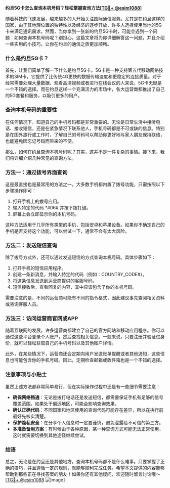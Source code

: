 **约旦5G卡怎么查询本机号码？轻松掌握查询方法[[TG💪+ @esim1088](https://t.me/s/esim1088)]**

随着科技的飞速发展，越来越多的人开始关注国际通信服务。尤其是在约旦这样的国家，由于其地理位置的独特性以及经济的逐步开放，许多人选择使用当地的5G卡来满足通讯需求。然而，当你拿到一张新的约旦5G卡时，可能会遇到一个问题：如何查询本机号码呢？别担心，这篇文章将为你详细解答这一问题，并且介绍一些实用的小技巧，让你在约旦的通信之旅更加顺畅。

### 什么是约旦5G卡？

首先，让我们简单了解一下什么是约旦5G卡。5G卡是一种支持第五代移动网络技术的SIM卡，它提供了比传统4G更快的数据传输速度和更稳定的连接质量。对于经常需要处理大量数据、观看高清视频或者进行在线会议的人来说，5G卡无疑是一个不错的选择。而在约旦这样一个充满活力的市场中，各大运营商都推出了自己的5G套餐和服务，以吸引更多的用户。

### 查询本机号码的重要性

在任何情况下，知道自己的手机号码都是非常重要的。无论是日常生活中接听电话、接收短信，还是在紧急情况下联系他人，手机号码都是不可或缺的信息。特别是在国外旅行或工作时，了解自己的号码可以帮助你更好地与家人朋友保持联络，也能避免因忘记号码而带来的不便。

那么，如何在约旦查询本机号码呢？其实，这并不是一件复杂的事情。接下来，我们将详细介绍几种常见的查询方法。

### 方法一：通过拨号界面查询

这是最直接也是最常用的方法之一。大多数手机都内置了拨号功能，只需按照以下步骤操作即可：

1. 打开手机上的拨号应用。
2. 输入特定的代码 *#06# 并按下拨打键。
3. 屏幕上会立即显示你的本机号码。

这种方法适用于几乎所有类型的手机，包括安卓和苹果设备。如果你不确定自己的手机是否支持这个功能，可以尝试一下，通常不会有太大风险。

### 方法二：发送短信查询

除了拨号方式外，还可以通过发送短信的方式查询本机号码。具体步骤如下：

1. 打开手机的短信应用程序。
2. 创建一条新消息，并输入特定的代码（例如：COUNTRY_CODE#）。
3. 将这条信息发送到运营商提供的客服号码。
4. 短信接收后，查看回复的内容，其中应该包含了你的本机号码。

需要注意的是，不同的运营商可能有不同的指令格式，因此建议事先查阅相关资料或咨询客服人员。

### 方法三：访问运营商官网或APP

随着互联网的发展，许多运营商都建立了自己的官方网站和移动应用程序。你可以通过这些平台登录个人账户，然后查找相关信息。一般来说，只要注册并验证过身份，就可以轻松获取自己的手机号码以及其他账户详情。

此外，在某些情况下，运营商还会定期向用户发送账单提醒或者其他通知，这些信息也可能包含你的手机号码。因此，定期检查邮箱或收件箱也是一个不错的选择。

### 注意事项与小贴士

虽然上述方法都非常简单易行，但在实际操作过程中还是有一些细节需要注意：

- **确保网络畅通**：无论是拨打电话还是发送短信，都需要保证手机有足够的信号覆盖范围。如果处于偏远地区，可能会影响查询效果。
- **确认正确代码**：不同国家和地区使用的查询代码可能存在差异，所以在执行前最好先核实清楚。
- **保护隐私安全**：在分享个人信息时一定要谨慎，避免泄露给不可信的第三方。
- **多准备备用方案**：有时候由于各种原因，某一种查询方式可能无法正常使用，这时就需要切换到其他途径继续尝试。

### 结语

总之，无论是在约旦还是其他地方，查询本机号码都不是什么难事。只要掌握了正确的技巧，并且遵循一定的规则，就能够顺利完成任务。希望本文提供的内容能够帮助到那些正在寻找答案的朋友！如果你还有其他疑问，欢迎随时留言讨论哦～ [[TG💪+ @esim1088](https://t.me/s/esim1088) ![Image](https://i.postimg.cc/4NQfJmqS/Snipaste-2025-05-13-00-14-12.png)]